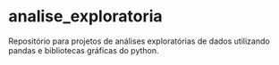 # analise_exploratoria
Repositório para projetos de análises exploratórias de dados utilizando pandas e bibliotecas gráficas do python.
